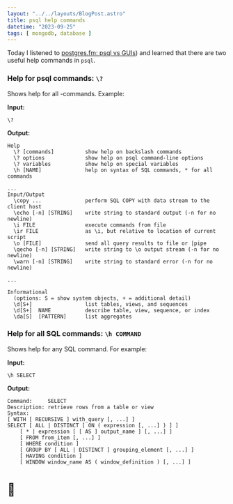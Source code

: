 ```yaml
---
layout: "../../layouts/BlogPost.astro"
title: psql help commands
datetime: "2023-09-25"
tags: [ mongodb, database ]
---
```


Today I listened to [postgres.fm: psql vs GUIs](https://postgres.fm/episodes/psql-vs-guis)) and learned that there are two useful help commands in `psql`.

### Help for psql commands: `\?`
Shows help for all \-commands. Example:

**Input:**
```
\?
```
**Output:**
```
Help
  \? [commands]          show help on backslash commands
  \? options             show help on psql command-line options
  \? variables           show help on special variables
  \h [NAME]              help on syntax of SQL commands, * for all commands

...
Input/Output
  \copy ...              perform SQL COPY with data stream to the client host
  \echo [-n] [STRING]    write string to standard output (-n for no newline)
  \i FILE                execute commands from file
  \ir FILE               as \i, but relative to location of current script
  \o [FILE]              send all query results to file or |pipe
  \qecho [-n] [STRING]   write string to \o output stream (-n for no newline)
  \warn [-n] [STRING]    write string to standard error (-n for no newline)

...

Informational
  (options: S = show system objects, + = additional detail)
  \d[S+]                 list tables, views, and sequences
  \d[S+]  NAME           describe table, view, sequence, or index
  \da[S]  [PATTERN]      list aggregates
```

### Help for all SQL commands: `\h COMMAND` 
Shows help for any SQL command. For example:

**Input:**
```
\h SELECT
```
**Output:**
```
Command:     SELECT
Description: retrieve rows from a table or view
Syntax:
[ WITH [ RECURSIVE ] with_query [, ...] ]
SELECT [ ALL | DISTINCT [ ON ( expression [, ...] ) ] ]
    [ * | expression [ [ AS ] output_name ] [, ...] ]
    [ FROM from_item [, ...] ]
    [ WHERE condition ]
    [ GROUP BY [ ALL | DISTINCT ] grouping_element [, ...] ]
    [ HAVING condition ]
    [ WINDOW window_name AS ( window_definition ) [, ...] ]
```

# 🎁

